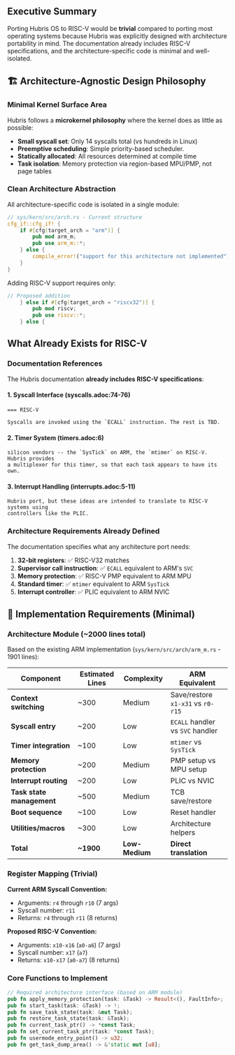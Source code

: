 ## Executive Summary

Porting Hubris OS to RISC-V would be **trivial** compared to porting most operating systems because Hubris was explicitly designed with architecture portability in mind. The documentation already includes RISC-V specifications, and the architecture-specific code is minimal and well-isolated.

## 🏗️ Architecture-Agnostic Design Philosophy

### Minimal Kernel Surface Area
Hubris follows a **microkernel philosophy** where the kernel does as little as possible:

- **Small syscall set**: Only 14 syscalls total (vs hundreds in Linux)
- **Preemptive scheduling**: Simple priority-based scheduler.
- **Statically allocated**: All resources determined at compile time
- **Task isolation**: Memory protection via region-based MPU/PMP, not page tables

### Clean Architecture Abstraction

All architecture-specific code is isolated in a single module:

```rust
// sys/kern/src/arch.rs - Current structure
cfg_if::cfg_if! {
    if #[cfg(target_arch = "arm")] {
        pub mod arm_m;
        pub use arm_m::*;
    } else {
        compile_error!("support for this architecture not implemented");
    }
}
```

Adding RISC-V support requires only:

```rust
// Proposed addition
    } else if #[cfg(target_arch = "riscv32")] {
        pub mod riscv;
        pub use riscv::*;
    } else {
```

## What Already Exists for RISC-V

### Documentation References

The Hubris documentation **already includes RISC-V specifications**:

#### 1. **Syscall Interface** (syscalls.adoc:74-76)
```
=== RISC-V

Syscalls are invoked using the `ECALL` instruction. The rest is TBD.
```

#### 2. **Timer System** (timers.adoc:6)
```
silicon vendors -- the `SysTick` on ARM, the `mtimer` on RISC-V. Hubris provides
a multiplexer for this timer, so that each task appears to have its own.
```

#### 3. **Interrupt Handling** (interrupts.adoc:5-11)
```
Hubris port, but these ideas are intended to translate to RISC-V systems using
controllers like the PLIC.
```

### Architecture Requirements Already Defined

The documentation specifies what any architecture port needs:

1. **32-bit registers**: ✅ RISC-V32 matches
2. **Supervisor call instruction**: ✅ `ECALL` equivalent to ARM's `SVC`
3. **Memory protection**: ✅ RISC-V PMP equivalent to ARM MPU
4. **Standard timer**: ✅ `mtimer` equivalent to ARM `SysTick`
5. **Interrupt controller**: ✅ PLIC equivalent to ARM NVIC

## 🔧 Implementation Requirements (Minimal)

### Architecture Module (~2000 lines total)

Based on the existing ARM implementation (`sys/kern/src/arch/arm_m.rs` - 1901 lines):

| Component | Estimated Lines | Complexity | ARM Equivalent |
|-----------|----------------|------------|----------------|
| **Context switching** | ~300 | Medium | Save/restore `x1-x31` vs `r0-r15` |
| **Syscall entry** | ~200 | Low | `ECALL` handler vs `SVC` handler |
| **Timer integration** | ~100 | Low | `mtimer` vs `SysTick` |
| **Memory protection** | ~200 | Medium | PMP setup vs MPU setup |
| **Interrupt routing** | ~200 | Low | PLIC vs NVIC |
| **Task state management** | ~500 | Medium | TCB save/restore |
| **Boot sequence** | ~100 | Low | Reset handler |
| **Utilities/macros** | ~300 | Low | Architecture helpers |
| **Total** | **~1900** | **Low-Medium** | **Direct translation** |

### Register Mapping (Trivial)

**Current ARM Syscall Convention:**
- Arguments: `r4` through `r10` (7 args)
- Syscall number: `r11`
- Returns: `r4` through `r11` (8 returns)

**Proposed RISC-V Convention:**
- Arguments: `x10-x16` (`a0-a6`) (7 args)
- Syscall number: `x17` (`a7`)
- Returns: `x10-x17` (`a0-a7`) (8 returns)

### Core Functions to Implement

```rust
// Required architecture interface (based on ARM module)
pub fn apply_memory_protection(task: &Task) -> Result<(), FaultInfo>;
pub fn start_task(task: &Task) -> !;
pub fn save_task_state(task: &mut Task);
pub fn restore_task_state(task: &Task);
pub fn current_task_ptr() -> *const Task;
pub fn set_current_task_ptr(task: *const Task);
pub fn usermode_entry_point() -> u32;
pub fn get_task_dump_area() -> &'static mut [u8];
```

